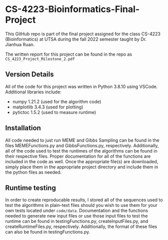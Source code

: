 # CS-4223-Bioinformatics-Final-Project

This GitHub repo is part of the final project assigned for the class CS-4223 (Bioinformatics) at UTSA during the fall 2022 semester taught by Dr. Jianhua Ruan.

The written report for this project can be found in the repo as `CS_4223_Project_Milestone_2.pdf`

## Version Details
All of the code for this project was written in Python 3.8.10 using VSCode. Additional libraries include:
- numpy 1.21.2 (used for the algorithm code)
- matplotlib 3.4.3 (used for plotting)
- pytictoc 1.5.2 (used to measure runtime)

## Installation
All code needed to just run MEME and Gibbs Sampling can be found in the files MEMEFunctions.py and GibbsFunctions.py, respectively. Additionally, all of the code used to test the runtimes of the algorithms can be found in their respective files. Proper documentation for all of the functions are included in the code as well. Once the appropriate file(s) are downloaded, simply place them in the appropriate project directory and include them in the python files as needed.

## Runtime testing
In order to create reproducable results, I stored all of the sequences used to test the algorithms in plain-text files should you wish to use them for your own tests located under `code/data`. Documentation and the functions needed to generate new input files or use those input files to test the runtime can be found in testingFunctions.py, createInputFiles.py, and createRuntimeFiles.py, respectively. Additionally, the format of these files can also be found in testingFunctions.py.
